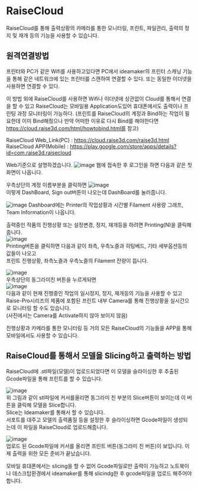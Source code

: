 # RaiseCloud   
RaiseCloud를 통해 출력상황의 카메라를 통한 모니터링, 프린트, 파일관리, 출력의 정지 및 재개 등의 기능을 사용할 수 있습니다.

## 원격연결방법   
프린터와 PC가 같은 Wifi를 사용하고있다면 PC에서 ideamaker의 프린터 스캐닝 기능을 통해 같은 네트워크에 있는 프린터를 스캔하여 연결할 수 있다.
또는 동일한 이더넷을 사용하면 연결할 수 있다.

이 방법 외에 RaiseCloud를 사용하면 Wifi나 이더넷에 상관없이 Cloud를 통해서 연결을 할 수 있고
RaiseCloud는 모바일용 Application도있어 휴대폰에서도 출력이나 프린팅 과정 모니터링이 가능하다.
(프린트를 RaiseCloud의 계정과 Bind하는 작업이 필요한데 이미 Bind해줬으나 만약 어떠한 이유로 다시 Bind를 해야한다면 https://cloud.raise3d.com/html/howtobind.html를 참고)   

RaiseCloud Web_Link(PC) : https://cloud.raise3d.com/raise3d.html   
RaiseCloud APP(Mobile) : https://play.google.com/store/apps/details?id=com.raise3d.raisecloud
   
Web기준으로 설명하겠습니다.
![image](https://user-images.githubusercontent.com/79160507/119068455-2dcb9000-ba1f-11eb-891d-6b32beb77aee.png)
웹에 접속한 후 로그인을 하면 다음과 같은 첫화면이 나옵니다.   
   
우측상단의 계정 이름부분을 클릭하면 
![image](https://user-images.githubusercontent.com/79160507/119068503-4c318b80-ba1f-11eb-8d4d-893a73894d73.png)   
이렇게 DashBoard, Sign out버튼이 나오는데 DashBoard를 눌러줍니다.   
   
![image](https://user-images.githubusercontent.com/79160507/119068544-679c9680-ba1f-11eb-9d9d-978e1676a635.png)
Dashboard에는 Printer의 작업상황과 시간별 Filament 사용량 그래프, Team Information이 나옵니다.
   
출력중인 작품의 진행상황 또는 설정변경, 정지, 재개등을 하려면 Printing(N)을 클릭해줍니다.   
![image](https://user-images.githubusercontent.com/79160507/119068701-adf1f580-ba1f-11eb-9e9a-4675175f6b17.png)   
Printing버튼을 클릭하면 다음과 같이 좌측, 우측노즐과 히팅베드, 기타 세부옵션등의 값들이 나오고   
프린트 진행상황, 좌측노즐과 우측노즐의 Filament 잔량이 뜹니다.   
   
   ![image](https://user-images.githubusercontent.com/79160507/119068810-daa60d00-ba1f-11eb-8535-1c3f8ce21060.png)   
우측상단의 동그라미친 버튼을 누르게되면   
![image](https://user-images.githubusercontent.com/79160507/119068846-ed204680-ba1f-11eb-9b3d-5fc01b0c299d.png)   
다음과 같이 현재 진행중인 작업의 일시정지, 정지, 재개등의 기능을 사용할 수 있고   
Raise-Pro시리즈의 제품에 포함된 프린트 내부 Camera를 통해 진행상황을 실시간으로 모니터링 할 수도 있습니다.    
(사진에서는 Camera를 Activate하지 않아 보이지 않음)   
   
진행상황과 카메라를 통한 모니터링 등 거의 모든 RaiseCloud의 기능들을 APP을 통해 모바일에서도 사용할 수 있습니다.

## RaiseCloud를 통해서 모델을 Slicing하고 출력하는 방법   
RaiseCloud에 .stl파일(모델)이 업로드되었다면 이 모델을 슬라이싱한 후 추출된 Gcode파일을 통해 프린트를 할 수 있습니다.   
   
![image](https://user-images.githubusercontent.com/79160507/119426376-10126980-bd44-11eb-9d94-dd0dda1908a2.png)   
위 그림과 같이 stl파일에 커서를올리면 동그라미 친 부분의 Slice버튼이 보이는데 이 버튼을 클릭해 모델을 Slice합니다.   
Slice는 Ideamaker를 통해서 할 수 있습니다.   
서포트를 대주고 모델의 출력품질 등을 설정한 후 슬라이싱하면 Gcode파일이 생성되는데 이 파일을 RaiseCloud로 업로드해줍니다.   
   
![image](https://user-images.githubusercontent.com/79160507/119426538-6384b780-bd44-11eb-8654-3259a7a7198a.png)   
업로드 된 Gcode파일에 커서를 올리면 프린트 버튼(동그라미 친 버튼)이 보입니다. 이제 출력을 위한 모든 준비가 끝났습니다.   

모바일 휴대폰에서는 slicing을 할 수 없어 Gcode파일로만 출력이 가능하고 노트북이나 데스크탑환경에서 ideamaker를 통해 slicindg한 후 gcode파일을 업로드 해주어야 합니다.    


